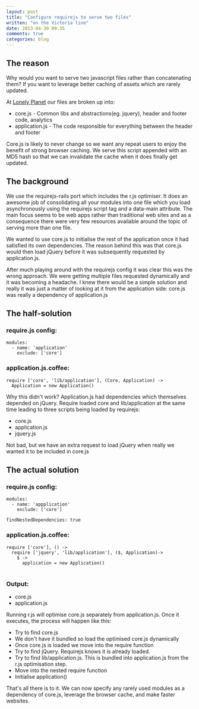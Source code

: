 ```yaml
---
layout: post
title: "Configure requirejs to serve two files"
written: "on the Victoria line"
date: 2013-04-30 09:35
comments: true
categories: blog
---
```



## The reason

Why would you want to serve two javascript files rather than concatenating them? If you want to leverage better caching of assets which are rarely updated.

At [Lonely Planet](http://www.lonelyplanet.com/england/london/hotels) our files are broken up into:

- core.js - Common libs and abstractions(eg. jquery), header and footer code, analytics</li>
- application.js - The code responsible for everything between the header and footer</li>


Core.js is likely to never change so we want any repeat users to enjoy the benefit of strong browser caching. We serve this script appended with an MD5 hash so that we can invalidate the cache when it does finally get updated.


## The background

We use the requirejs-rails port which includes the r.js optimiser. It does an awesome job of consolidating all your modules into one file which you load asynchronously using the requirejs script tag and a data-main attribute. The main focus seems to be web apps rather than traditional web sites and as a consequence there were very few resources available around the topic of serving more than one file.

We wanted to use core.js to initialise the rest of the application once it had satisfied its own dependencies. The reason behind this was that core.js would then load jQuery before it was subsequently requested by application.js.

After much playing around with the requirejs config it was clear this was the wrong approach. We were getting multiple files requested dynamically and it was becoming a headache. I knew there would be a simple solution and really it was just a matter of looking at it from the application side: core.js was really a dependency of application.js

## The half-solution

### require.js config:
<pre><code class="language-bash">modules:
  - name: 'application'
    exclude: ['core']
</code></pre>

### application.js.coffee:
<pre><code class="language-coffeescript">require ['core', 'lib/application'], (Core, Application) ->
  Application = new Application()
</code></pre>

Why this didn't work? Application.js had dependencies which themselves depended on jQuery. Require loaded core and lib/application at the same time leading to three scripts being loaded by requirejs:
- core.js
- application.js
- jquery.js

Not bad, but we have an extra request to load jQuery when really we wanted it to be included in core.js

## The actual solution

### require.js config:
<pre><code class="language-bash">modules:
  - name: 'appplication'
    exclude: ['core']

findNestedDependencies: true
</code></pre>

### application.js.coffee:
<pre>
<code class="language-coffeescript">require ['core'], () ->
  require ['jquery', 'lib/application'], ($, Application)->
    $ ->
      application = new Application()
</code>
</pre>

### Output:
- core.js
- application.js

Running r.js will optimise core.js separately from application.js. Once it executes, the process will happen like this:


- Try to find core.js
- We don&apos;t have it bundled so load the optimised core.js dynamically
- Once core.js is loaded we move into the require function
- Try to find jQuery. Requirejs knows it is already loaded.
- Try to find lib/application.js. This is bundled into application.js from the r.js optimisation step.
- Move into the nested require function
- Initialise application()


That&apos;s all there is to it. We can now specify any rarely used modules as a dependency of core.js, leverage the browser cache, and make faster websites.
